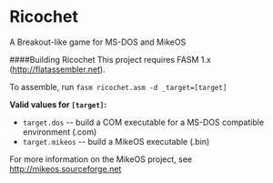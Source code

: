 Ricochet
========

A Breakout-like game for MS-DOS and MikeOS

####Building Ricochet
This project requires FASM 1.x (http://flatassembler.net).

To assemble, run `fasm ricochet.asm -d _target=[target]`

<b>Valid values for `[target]`:</b>
- `target.dos` -- build a COM executable for a MS-DOS compatible environment (.com)
- `target.mikeos` -- build a MikeOS executable (.bin)

For more information on the MikeOS project, see http://mikeos.sourceforge.net
